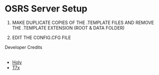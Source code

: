 # OSRS Server Setup

1. MAKE DUPLICATE COPIES OF THE .TEMPLATE FILES AND REMOVE THE .TEMPLATE EXTENSION (ROOT & DATA FOLDER)

2. EDIT THE CONFIG.CFG FILE

<div>Developer Credits</div>
<br>

<ul>
    <li>
    <div><a href="https://github.com/HolyRSPS" title="Holy">Holy</a></div>
    </li>
        <li>
        <div><a href="https://github.com/T7x" title="T7x">T7x</a></div>
        </li>
</ul>
